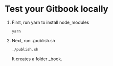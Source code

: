 # Test your Gitbook locally


1. First, run yarn to install node_modules

    ```sh
    yarn
    ```

1. Next, run ./publish.sh

    ```sh
    ./publish.sh
    ````

    It creates a folder _book.
